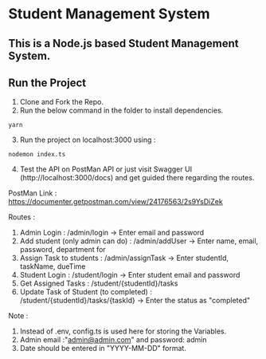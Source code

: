 # Student Management System
## This is a Node.js based Student Management System. 

## Run the Project
1. Clone and Fork the Repo.
2. Run the below command in the folder to install dependencies.
```
yarn
```
3. Run the project on localhost:3000 using :
```
nodemon index.ts
```
4. Test the API on PostMan API or  just visit Swagger UI (http://localhost:3000/docs) and get guided there regarding the routes.

PostMan Link : https://documenter.getpostman.com/view/24176563/2s9YsDiZek

Routes : 
1. Admin Login : /admin/login -> Enter email and password
2. Add student (only admin can do) :  /admin/addUser -> Enter name, email, password, department for 
3. Assign Task to students : /admin/assignTask -> Enter studentId, taskName, dueTime
4. Student Login : /student/login -> Enter student email and password
5. Get Assigned Tasks : /student/{studentId}/tasks
6. Update Task of Student (to completed) : /student/{studentId}/tasks/{taskId} -> Enter the status as "completed"

Note : 
1. Instead of .env, config.ts is used here for storing the Variables.
2. Admin email :"admin@admin.com" and password: admin
3. Date should be entered in "YYYY-MM-DD" format.
